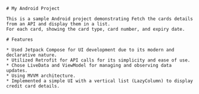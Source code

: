     # My Android Project

    This is a sample Android project demonstrating Fetch the cards details from an API and display them in a list.
    For each card, showing the card type, card number, and expiry date. 

    # Features

    * Used Jetpack Compose for UI development due to its modern and declarative nature.
    * Utilized Retrofit for API calls for its simplicity and ease of use.
    * Chose LiveData and ViewModel for managing and observing data updates.
    * Using MVVM architecture.
    * Implemented a simple UI with a vertical list (LazyColumn) to display credit card details.